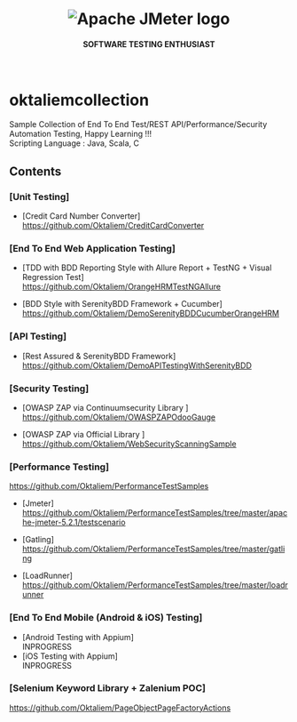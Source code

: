 <h1 align="center"><img src="https://user-images.githubusercontent.com/26521948/72658109-63a1d400-39e7-11ea-9667-c652586b4508.png" alt="Apache JMeter logo" /></h1>
<h4 align="center">SOFTWARE TESTING ENTHUSIAST</h4>
<br>

# oktaliemcollection
Sample Collection of End To End Test/REST API/Performance/Security Automation Testing, Happy Learning !!! <br/>
Scripting Language : Java, Scala, C

## Contents

### [Unit Testing]
- [Credit Card Number Converter] <br/>
https://github.com/Oktaliem/CreditCardConverter

### [End To End Web Application Testing]
- [TDD with BDD Reporting Style with Allure Report + TestNG + Visual Regression Test] <br/>
https://github.com/Oktaliem/OrangeHRMTestNGAllure

- [BDD Style with SerenityBDD Framework + Cucumber] <br/>
https://github.com/Oktaliem/DemoSerenityBDDCucumberOrangeHRM

### [API Testing]
  - [Rest Assured & SerenityBDD Framework]<br/>
  https://github.com/Oktaliem/DemoAPITestingWithSerenityBDD

### [Security Testing]
- [OWASP ZAP via Continuumsecurity Library ]<br/>
https://github.com/Oktaliem/OWASPZAPOdooGauge

- [OWASP ZAP via Official Library ]<br/>
https://github.com/Oktaliem/WebSecurityScanningSample

### [Performance Testing] <br/>
https://github.com/Oktaliem/PerformanceTestSamples
- [Jmeter]<br/> 
https://github.com/Oktaliem/PerformanceTestSamples/tree/master/apache-jmeter-5.2.1/testscenario

- [Gatling]<br/>
https://github.com/Oktaliem/PerformanceTestSamples/tree/master/gatling

- [LoadRunner]<br/>
https://github.com/Oktaliem/PerformanceTestSamples/tree/master/loadrunner


### [End To End Mobile (Android & iOS) Testing] <br/>
- [Android Testing with Appium]<br/>
INPROGRESS
- [iOS Testing with Appium]<br/>
INPROGRESS

### [Selenium Keyword Library + Zalenium POC] <br/>
https://github.com/Oktaliem/PageObjectPageFactoryActions
